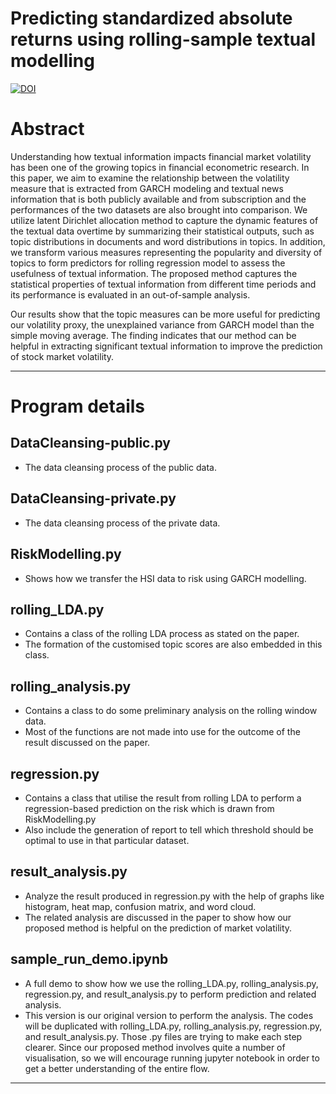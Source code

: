 
# Predicting standardized absolute returns using rolling-sample textual modelling

[![DOI](https://zenodo.org/badge/DOI/10.5281/zenodo.5652451.svg)](https://doi.org/10.5281/zenodo.5652451)

# Abstract

Understanding how textual information impacts financial market volatility has been one of the growing topics in financial econometric research. In this paper, we aim to examine the relationship between the volatility measure that is extracted from GARCH modeling and textual news information that is both publicly available and from subscription and the performances of the two datasets are also brought into comparison. We utilize latent Dirichlet allocation method to capture the dynamic features of the textual data overtime by summarizing their statistical outputs, such as topic distributions in documents and word distributions in topics. In addition, we transform various measures representing the popularity and diversity of topics to form predictors for rolling regression model to assess the usefulness of textual information. The proposed method captures the statistical properties of textual information from different time periods and its performance is evaluated in an out-of-sample analysis. 

Our results show that the topic measures can be more useful for predicting our volatility proxy, the unexplained variance from GARCH model than the simple moving average. The finding indicates that our method can be helpful in extracting significant textual information to improve the prediction of stock market volatility. 

<hr />

# Program details

## DataCleansing-public.py
- The data cleansing process of the public data.

## DataCleansing-private.py
- The data cleansing process of the private data.

## RiskModelling.py
- Shows how we transfer the HSI data to risk using GARCH modelling.

## rolling_LDA.py
- Contains a class of the rolling LDA process as stated on the paper.
- The formation of the customised topic scores are also embedded in this class.

## rolling_analysis.py
- Contains a class to do some preliminary analysis on the rolling window data.
- Most of the functions are not made into use for the outcome of the result discussed on the paper.

## regression.py
- Contains a class that utilise the result from rolling LDA to perform a regression-based prediction on the risk which is drawn from RiskModelling.py
- Also include the generation of report to tell which threshold should be optimal to use in that particular dataset.

## result_analysis.py
- Analyze the result produced in regression.py with the help of graphs like histogram, heat map, confusion matrix, and word cloud.
- The related analysis are discussed in the paper to show how our proposed method is helpful on the prediction of market volatility.

## sample_run_demo.ipynb
- A full demo to show how we use the rolling_LDA.py, rolling_analysis.py, regression.py, and result_analysis.py to perform prediction and related analysis.
- This version is our original version to perform the analysis. The codes will be duplicated with rolling_LDA.py, rolling_analysis.py, regression.py, and result_analysis.py. Those .py files are trying to make each step clearer. Since our proposed method involves quite a number of visualisation, so we will encourage running jupyter notebook in order to get a better understanding of the entire flow.

<hr />
